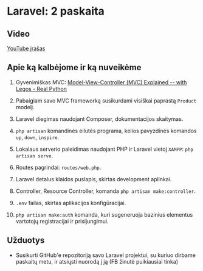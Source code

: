 # Laravel: 2 paskaita

## Video

[YouTube įrašas](https://youtu.be/xtq2mDI2434)

## Apie ką kalbėjome ir ką nuveikėme

1. Gyvenimiškas MVC: [Model-View-Controller (MVC) Explained -- with Legos - Real Python](https://realpython.com/blog/python/the-model-view-controller-mvc-paradigm-summarized-with-legos/)

2. Pabaigiam savo MVC frameworką susikurdami visiškai paprastą `Product` modelį.

3. Laravel diegimas naudojant Composer, dokumentacijos skaitymas.

4. `php artisan` komandinės eilutės programa, kelios pavyzdinės komandos `up`, `down`, `inspire`.

5. Lokalaus serverio paleidimas naudojant PHP ir Laravel vietoj `XAMPP`: `php artisan serve`.

6. Routes pagrindai: `routes/web.php`.

7. Laravel detalus klaidos puslapis, skirtas development aplinkai.

8. Controller, Resource Controller, komanda `php artisan make:controller`.

9. `.env` failas, skirtas aplikacijos konfigūracijai.

10. `php artisan make:auth` komanda, kuri sugeneruoja bazinius elementus vartotojų registracijai ir prisijungimui.

## Užduotys

- Susikurti GitHub'e repozitoriją savo Laravel projektui, su kuriuo dirbame paskaitų metu, ir atsiųsti nuorodą į ją (FB žinutė puikiausiai tinka)
